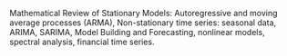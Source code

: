 Mathematical Review of Stationary Models: Autoregressive and moving average processes (ARMA), Non-stationary time series: seasonal data, ARIMA, SARIMA, Model Building and Forecasting, nonlinear models, spectral analysis, financial time series.

